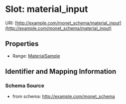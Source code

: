 # Slot: material_input

URI: [http://example.com/monet_schema/material_input](http://example.com/monet_schema/material_input)



<!-- no inheritance hierarchy -->


## Properties

 * Range: [MaterialSample](MaterialSample.md)



## Identifier and Mapping Information







### Schema Source


* from schema: http://example.com/monet_schema



